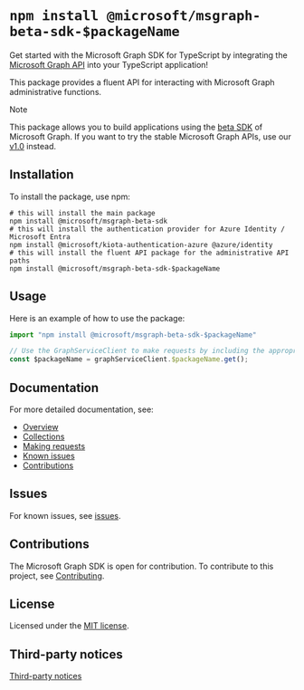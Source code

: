 # `npm install @microsoft/msgraph-beta-sdk-$packageName`

Get started with the Microsoft Graph SDK for TypeScript by integrating the [Microsoft Graph API](https://learn.microsoft.com/graph/overview) into your TypeScript application!

This package provides a fluent API for interacting with Microsoft Graph administrative functions.

> [!NOTE]
> This package allows you to build applications using the [beta SDK](https://github.com/microsoftgraph/msgraph-beta-sdk-typescript) of Microsoft Graph. If you want to try the stable Microsoft Graph APIs, use our [v1.0](https://learn.microsoft.com/graph/use-the-api#version) instead.


## Installation

To install the package, use npm:

```shell
# this will install the main package
npm install @microsoft/msgraph-beta-sdk
# this will install the authentication provider for Azure Identity / Microsoft Entra
npm install @microsoft/kiota-authentication-azure @azure/identity
# this will install the fluent API package for the administrative API paths
npm install @microsoft/msgraph-beta-sdk-$packageName
```

## Usage

Here is an example of how to use the package:

```typescript
import "npm install @microsoft/msgraph-beta-sdk-$packageName"

// Use the GraphServiceClient to make requests by including the appropriate API calls package
const $packageName = graphServiceClient.$packageName.get();

```

## Documentation

For more detailed documentation, see:

* [Overview](https://learn.microsoft.com/graph/overview)
* [Collections](https://learn.microsoft.com/graph/sdks/paging)
* [Making requests](https://learn.microsoft.com/graph/sdks/create-requests)
* [Known issues](https://github.com/MicrosoftGraph/msgraph-beta-sdk-typescript/issues)
* [Contributions](https://github.com/microsoftgraph/msgraph-beta-sdk-typescript/blob/main/CONTRIBUTING.md)

## Issues

For known issues, see [issues](https://github.com/MicrosoftGraph/msgraph-beta-sdk-typescript/issues).

## Contributions

The Microsoft Graph SDK is open for contribution. To contribute to this project, see [Contributing](https://github.com/microsoftgraph/msgraph-beta-sdk-typescript/blob/main/CONTRIBUTING.md).

## License

Licensed under the [MIT license](https://github.com/microsoftgraph/msgraph-beta-sdk-typescript/blob/main/LICENSE).

## Third-party notices

[Third-party notices](https://github.com/microsoftgraph/msgraph-beta-sdk-typescript/blob/main/LICENSE)
